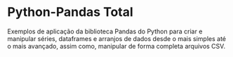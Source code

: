 # Python-Pandas Total
Exemplos de aplicação da biblioteca Pandas do Python para criar e manipular séries, dataframes e arranjos de dados desde o mais simples até o mais avançado, assim como, manipular de forma completa arquivos CSV. 

